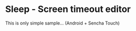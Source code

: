 Sleep - Screen timeout editor
=============================

This is only simple sample... (Android + Sencha Touch)